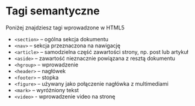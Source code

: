 # Tagi semantyczne

Poniżej znajdziesz tagi wprowadzone w HTML5

* `<section>` – ogólna sekcja dokumentu
* `<nav>`  – sekcja przeznaczona na nawigację
* `<article>` – samodzielna część zawartości strony, np. post lub artykuł
* `<aside>` – zawartość nieznacznie powiązana z resztą dokumentu
* `<hgroup>` – wprowadzenie
* `<header>` – nagłówek
* `<footer>`  – stopka
* `<figure>` – używany jako połączenie nagłówka z multimediami
* `<mark>` – wyróżniony tekst
* `<video>` - wprowadzenie video na stronę
